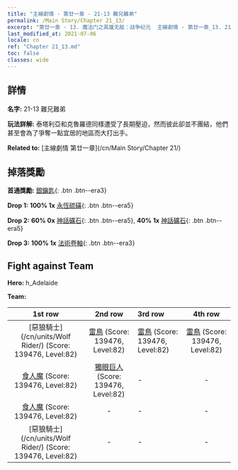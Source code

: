 ```yaml
---
title: "主線劇情 - 第廿一章 - 21-13 難兄難弟"
permalink: /Main Story/Chapter 21_13/
excerpt: "第廿一章 - 13. 魔法门之英雄无敌：战争纪元  主線劇情 - 第廿一章_13. 21-13 難兄難弟"
last_modified_at: 2021-07-06
locale: cn
ref: "Chapter 21_13.md"
toc: false
classes: wide
---
```


## 詳情

 **名字:** 21-13 難兄難弟

 **玩法詳解:** 泰塔利亞和克魯羅德同樣遭受了長期壓迫，然而彼此卻並不團結，他們甚至會為了爭奪一點宜居的地區而大打出手。

 **Related to:** [主線劇情 第廿一章](/cn/Main Story/Chapter 21/)

## 掉落獎勵

 **首通獎勵:** [銀鑰匙](/cn/Items/con_693/){: .btn .btn--era3}

 **Drop 1:** **100% 1x** [永恆硫磺](/cn/Items/mat_71/){: .btn .btn--era5}

 **Drop 2:** **60% 0x** [神話礦石](/cn/Items/mat_61/){: .btn .btn--era5}, **40% 1x** [神話礦石](/cn/Items/mat_61/){: .btn .btn--era5}

 **Drop 3:** **100% 1x** [法術卷軸](/cn/Items/con_694/){: .btn .btn--era3}


## Fight against Team
 **Hero:** h_Adelaide

 **Team:**


  | 1st row | 2nd row | 3rd row | 4th row |
  |:----:|:----:|:----|:----:|
  | [惡狼騎士](/cn/units/Wolf Rider/) (Score: 139476, Level:82)  | [雷鳥](/cn/units/Roc/) (Score: 139476, Level:82)  | [雷鳥](/cn/units/Roc/) (Score: 139476, Level:82)  | [雷鳥](/cn/units/Roc/) (Score: 139476, Level:82)  |
  | [食人魔](/cn/units/Ogre/) (Score: 139476, Level:82)  | [獨眼巨人](/cn/units/Cyclops/) (Score: 139476, Level:82)  | - | - |
  | [食人魔](/cn/units/Ogre/) (Score: 139476, Level:82)  | - | - | - |
  | [惡狼騎士](/cn/units/Wolf Rider/) (Score: 139476, Level:82)  | - | - | - |


